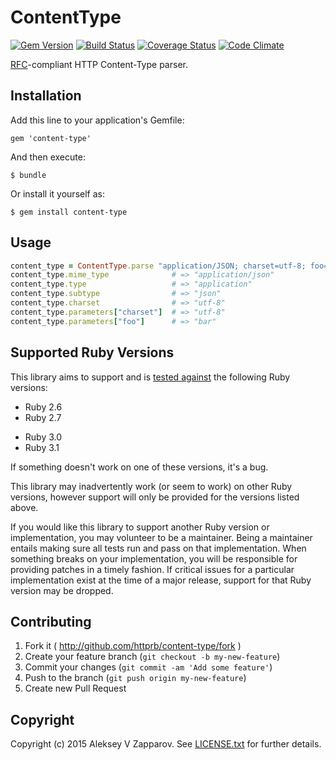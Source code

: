 # ContentType

[![Gem Version](https://badge.fury.io/rb/content-type.png)](http://badge.fury.io/rb/content-type)
[![Build Status](https://travis-ci.org/httprb/content-type.png?branch=master)](https://travis-ci.org/httprb/content-type)
[![Coverage Status](https://coveralls.io/repos/httprb/content-type/badge.png?branch=master)](https://coveralls.io/r/httprb/content-type?branch=master)
[![Code Climate](https://codeclimate.com/github/httprb/content-type.png)](https://codeclimate.com/github/httprb/content-type)

[RFC][]-compliant HTTP Content-Type parser.


## Installation

Add this line to your application's Gemfile:

    gem 'content-type'

And then execute:

    $ bundle

Or install it yourself as:

    $ gem install content-type


## Usage

``` ruby
content_type = ContentType.parse "application/JSON; charset=utf-8; foo=bar"
content_type.mime_type              # => "application/json"
content_type.type                   # => "application"
content_type.subtype                # => "json"
content_type.charset                # => "utf-8"
content_type.parameters["charset"]  # => "utf-8"
content_type.parameters["foo"]      # => "bar"
```


## Supported Ruby Versions

This library aims to support and is [tested against][ci] the following Ruby
versions:

* Ruby 2.6
* Ruby 2.7
- Ruby 3.0
- Ruby 3.1

If something doesn't work on one of these versions, it's a bug.

This library may inadvertently work (or seem to work) on other Ruby versions,
however support will only be provided for the versions listed above.

If you would like this library to support another Ruby version or
implementation, you may volunteer to be a maintainer. Being a maintainer
entails making sure all tests run and pass on that implementation. When
something breaks on your implementation, you will be responsible for providing
patches in a timely fashion. If critical issues for a particular implementation
exist at the time of a major release, support for that Ruby version may be
dropped.


## Contributing

1. Fork it ( http://github.com/httprb/content-type/fork )
2. Create your feature branch (`git checkout -b my-new-feature`)
3. Commit your changes (`git commit -am 'Add some feature'`)
4. Push to the branch (`git push origin my-new-feature`)
5. Create new Pull Request


## Copyright

Copyright (c) 2015 Aleksey V Zapparov.
See [LICENSE.txt][license] for further details.


[RFC]:      http://tools.ietf.org/html/rfc2045#section-5.1
[ci]:       http://travis-ci.org/httprb/content-type
[license]:  https://github.com/httprb/content-type/blob/master/LICENSE.txt
